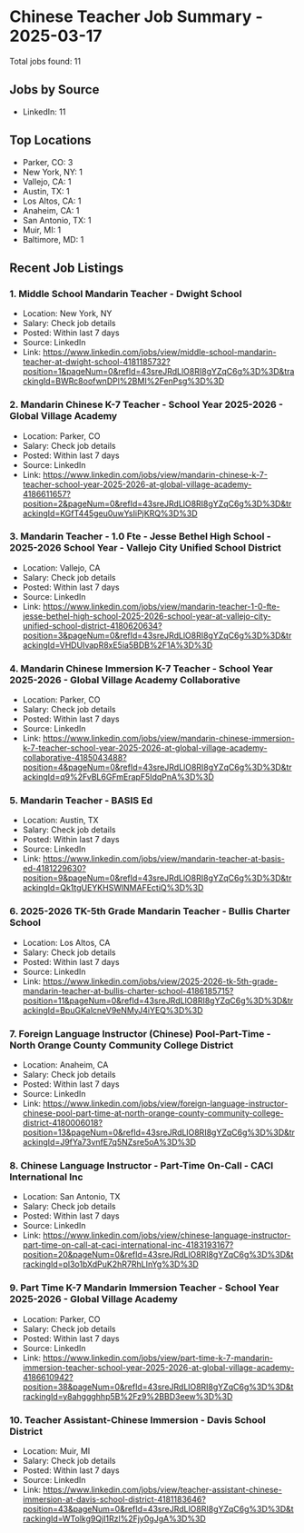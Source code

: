 # Chinese Teacher Job Summary - 2025-03-17

Total jobs found: 11

## Jobs by Source

- LinkedIn: 11

## Top Locations

- Parker, CO: 3
- New York, NY: 1
- Vallejo, CA: 1
- Austin, TX: 1
- Los Altos, CA: 1
- Anaheim, CA: 1
- San Antonio, TX: 1
- Muir, MI: 1
- Baltimore, MD: 1

## Recent Job Listings

### 1. Middle School Mandarin Teacher - Dwight School
- Location: New York, NY
- Salary: Check job details
- Posted: Within last 7 days
- Source: LinkedIn
- Link: https://www.linkedin.com/jobs/view/middle-school-mandarin-teacher-at-dwight-school-4181185732?position=1&pageNum=0&refId=43sreJRdLlO8RI8gYZqC6g%3D%3D&trackingId=BWRc8oofwnDPl%2BMI%2FenPsg%3D%3D

### 2. Mandarin Chinese K-7 Teacher - School Year 2025-2026 - Global Village Academy
- Location: Parker, CO
- Salary: Check job details
- Posted: Within last 7 days
- Source: LinkedIn
- Link: https://www.linkedin.com/jobs/view/mandarin-chinese-k-7-teacher-school-year-2025-2026-at-global-village-academy-4186611657?position=2&pageNum=0&refId=43sreJRdLlO8RI8gYZqC6g%3D%3D&trackingId=KGfT445geu0uwYsIiPjKRQ%3D%3D

### 3. Mandarin Teacher - 1.0 Fte - Jesse Bethel High School - 2025-2026 School Year - Vallejo City Unified School District
- Location: Vallejo, CA
- Salary: Check job details
- Posted: Within last 7 days
- Source: LinkedIn
- Link: https://www.linkedin.com/jobs/view/mandarin-teacher-1-0-fte-jesse-bethel-high-school-2025-2026-school-year-at-vallejo-city-unified-school-district-4180620634?position=3&pageNum=0&refId=43sreJRdLlO8RI8gYZqC6g%3D%3D&trackingId=VHDUIvapR8xE5ia5BDB%2F1A%3D%3D

### 4. Mandarin Chinese Immersion K-7 Teacher - School Year 2025-2026 - Global Village Academy Collaborative
- Location: Parker, CO
- Salary: Check job details
- Posted: Within last 7 days
- Source: LinkedIn
- Link: https://www.linkedin.com/jobs/view/mandarin-chinese-immersion-k-7-teacher-school-year-2025-2026-at-global-village-academy-collaborative-4185043488?position=4&pageNum=0&refId=43sreJRdLlO8RI8gYZqC6g%3D%3D&trackingId=q9%2FvBL6GFmErapF5IdqPnA%3D%3D

### 5. Mandarin Teacher - BASIS Ed
- Location: Austin, TX
- Salary: Check job details
- Posted: Within last 7 days
- Source: LinkedIn
- Link: https://www.linkedin.com/jobs/view/mandarin-teacher-at-basis-ed-4181229630?position=9&pageNum=0&refId=43sreJRdLlO8RI8gYZqC6g%3D%3D&trackingId=Qk1tgUEYKHSWlNMAFEctiQ%3D%3D

### 6. 2025-2026 TK-5th Grade Mandarin Teacher - Bullis Charter School
- Location: Los Altos, CA
- Salary: Check job details
- Posted: Within last 7 days
- Source: LinkedIn
- Link: https://www.linkedin.com/jobs/view/2025-2026-tk-5th-grade-mandarin-teacher-at-bullis-charter-school-4186185715?position=11&pageNum=0&refId=43sreJRdLlO8RI8gYZqC6g%3D%3D&trackingId=BpuGKalcneV9eNMyJ4iYEQ%3D%3D

### 7. Foreign Language Instructor (Chinese) Pool-Part-Time - North Orange County Community College District
- Location: Anaheim, CA
- Salary: Check job details
- Posted: Within last 7 days
- Source: LinkedIn
- Link: https://www.linkedin.com/jobs/view/foreign-language-instructor-chinese-pool-part-time-at-north-orange-county-community-college-district-4180006018?position=13&pageNum=0&refId=43sreJRdLlO8RI8gYZqC6g%3D%3D&trackingId=J9fYa73vnfE7q5NZsre5oA%3D%3D

### 8. Chinese Language Instructor - Part-Time On-Call - CACI International Inc
- Location: San Antonio, TX
- Salary: Check job details
- Posted: Within last 7 days
- Source: LinkedIn
- Link: https://www.linkedin.com/jobs/view/chinese-language-instructor-part-time-on-call-at-caci-international-inc-4183193167?position=20&pageNum=0&refId=43sreJRdLlO8RI8gYZqC6g%3D%3D&trackingId=pl3o1bXdPuK2hR7RhLInYg%3D%3D

### 9. Part Time K-7 Mandarin Immersion Teacher - School Year 2025-2026 - Global Village Academy
- Location: Parker, CO
- Salary: Check job details
- Posted: Within last 7 days
- Source: LinkedIn
- Link: https://www.linkedin.com/jobs/view/part-time-k-7-mandarin-immersion-teacher-school-year-2025-2026-at-global-village-academy-4186610942?position=38&pageNum=0&refId=43sreJRdLlO8RI8gYZqC6g%3D%3D&trackingId=y8ahggghhp5B%2Fz9%2BBD3eew%3D%3D

### 10. Teacher Assistant-Chinese Immersion - Davis School District
- Location: Muir, MI
- Salary: Check job details
- Posted: Within last 7 days
- Source: LinkedIn
- Link: https://www.linkedin.com/jobs/view/teacher-assistant-chinese-immersion-at-davis-school-district-4181183646?position=43&pageNum=0&refId=43sreJRdLlO8RI8gYZqC6g%3D%3D&trackingId=WTolkg9QjI1Rzl%2Fjy0gJgA%3D%3D

